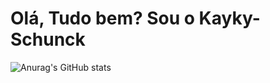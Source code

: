 # Olá, Tudo bem? Sou o Kayky-Schunck

![Anurag's GitHub stats](https://github-readme-stats.vercel.app/api?username=kaykyschunck&show_icons=true&theme=dracula)


 

  
